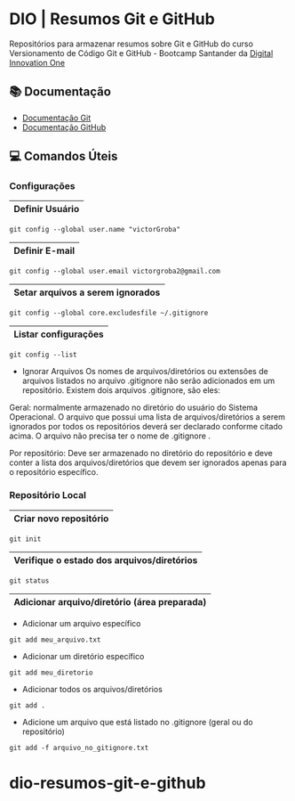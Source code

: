 
# DIO | Resumos Git e GitHub

Repositórios para armazenar resumos sobre Git e GitHub do curso Versionamento de  Código Git e GitHub - Bootcamp Santander da [Digital Innovation One](https://web.dio.me/track/santander-2024-fundamentos-de-ia-para-devs?tab=about)



## 📚 Documentação
- [Documentação Git](https://git-scm.com/doc)
- [Documentação GitHub](https://docs.github.com/pt)

## 💻 Comandos Úteis

### Configurações


| Definir Usuário | 
|------------------------------------------|

```
git config --global user.name "victorGroba"
```
| Definir E-mail | 
|------------------------------------------|

```
git config --global user.email victorgroba2@gmail.com
```

| Setar arquivos a serem ignorados | 
|------------------------------------------|

```
git config --global core.excludesfile ~/.gitignore
```
| Listar configurações | 
|------------------------------------------|

```
git config --list
```

- Ignorar Arquivos
Os nomes de arquivos/diretórios ou extensões de arquivos listados no arquivo .gitignore não serão adicionados em um repositório. Existem dois arquivos .gitignore, são eles:

Geral: normalmente armazenado no diretório do usuário do Sistema Operacional. O arquivo que possui uma lista de arquivos/diretórios a serem ignorados por todos os repositórios deverá ser declarado conforme citado acima. O arquivo não precisa ter o nome de .gitignore .

Por repositório: Deve ser armazenado no diretório do repositório e deve conter a lista dos arquivos/diretórios que devem ser ignorados apenas para o repositório específico.

### Repositório Local

|Criar novo repositório|
|----------------------|

```
git init
```


|Verifique o estado dos arquivos/diretórios|
|----------------------|

```
git status
```


|Adicionar arquivo/diretório (área preparada)|
|----------------------|

- Adicionar um arquivo específico
```
git add meu_arquivo.txt
```

- Adicionar um diretório específico

```
git add meu_diretorio
```

- Adicionar todos os arquivos/diretórios

```
git add .	
```

- Adicione um arquivo que está listado no .gitignore (geral ou do repositório)

```
git add -f arquivo_no_gitignore.txt
```
# dio-resumos-git-e-github
